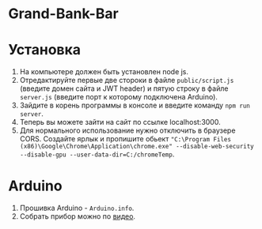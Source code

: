 # Grand-Bank-Bar

# Установка
1) На компьютере должен быть установлен node js.
2) Отредактируйте первые две стороки в файле `public/script.js` (введите домен сайта и JWT header) и пятую строку в файле `server.js` (введите порт к которому подключена Arduino).
3) Зайдите в корень программы в консоле и введите команду `npm run server`.
4) Теперь вы можете зайти на сайт по ссылке localhost:3000.
5) Для нормального использование нужно отключить в браузере CORS. Создайте ярлык и пропишите обьект `"C:\Program Files (x86)\Google\Chrome\Application\chrome.exe" --disable-web-security --disable-gpu --user-data-dir=C:/chromeTemp`.

# Arduino
1) Прошивка Arduino - `Arduino.info`.
2) Собрать прибор можно по [видео](https://youtu.be/-hA30_l60nw?t=436).